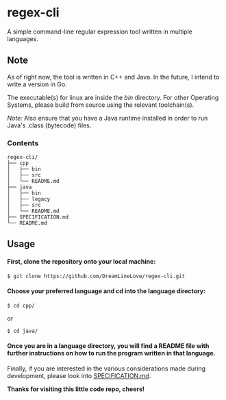 # regex-cli
A simple command-line regular expression tool written in multiple languages.

## Note
As of right now, the tool is written in C++ and Java.
In the future, I intend to write a version in Go.

The executable(s) for linux are inside the *bin* directory. For other Operating Systems, please build from source using the relevant toolchain(s). 

*Note:* Also ensure that you have a Java runtime installed in order to run Java's .class (bytecode) files.

### Contents
```
regex-cli/
├── cpp
│   ├── bin
│   ├── src
│   └── README.md
├── java
│   ├── bin
│   ├── legacy
│   ├── src
│   └── README.md
├── SPECIFICATION.md
└── README.md
```

## Usage

#### First, clone the repository onto your local machine:
```
$ git clone https://github.com/DreamLineLove/regex-cli.git
```
#### Choose your preferred language and cd into the language directory:
```
$ cd cpp/
```
or
```
$ cd java/
```
#### Once you are in a language directory, you will find a README file with further instructions on how to run the program written in that language.
Finally, if you are interested in the various considerations made during development, please look into <a href="https://github.com/DreamLineLove/regex-cli/blob/main/SPECIFICATION.md">SPECIFICATION.md</a>.

**Thanks for visiting this little code repo, cheers!**

